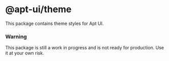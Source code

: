 # @apt-ui/theme

This package contains theme styles for Apt UI.

### Warning

This package is still a work in progress and is not ready for production. Use it at your own risk.